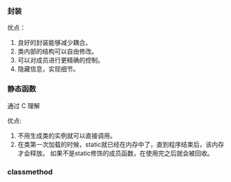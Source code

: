 ### 封装
优点：

1. 良好的封装能够减少耦合。
2. 类内部的结构可以自由修改。
3. 可以对成员进行更精确的控制。
4. 隐藏信息，实现细节。


### 静态函数
通过 C 理解

优点: 
1. 不用生成类的实例就可以直接调用。
2. 在类第一次加载的时候，static就已经在内存中了，直到程序结束后，该内存才会释放。
   如果不是static修饰的成员函数，在使用完之后就会被回收。


### classmethod


